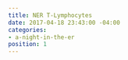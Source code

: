```yaml
---
title: NER T-Lymphocytes
date: 2017-04-18 23:43:00 -04:00
categories:
- a-night-in-the-er
position: 1
---
```


